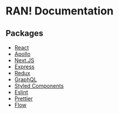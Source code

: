 # RAN! Documentation

## Packages

* [React]()
* [Apollo]()
* [Next.JS]()
* [Express]()
* [Redux]()
* [GraphQL]()
* [Styled Components]()
* [Eslint]()
* [Prettier]()
* [Flow](https://flow.org)
